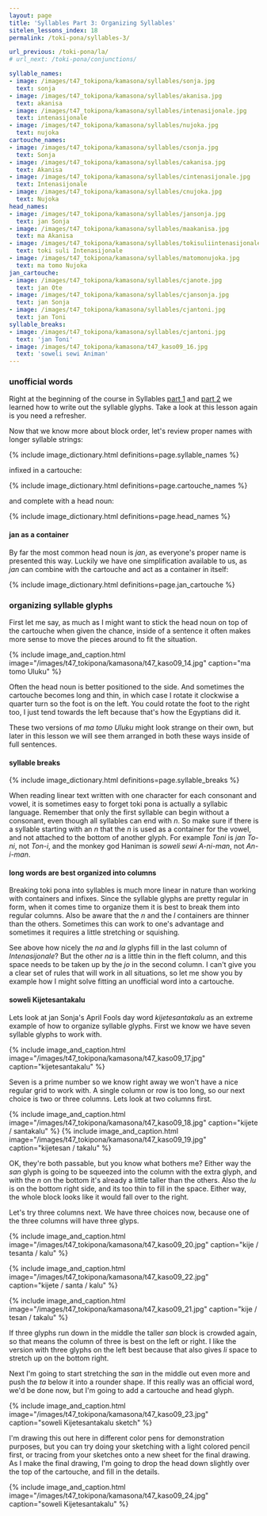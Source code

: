 ```yaml
---
layout: page
title: 'Syllables Part 3: Organizing Syllables'
sitelen_lessons_index: 18
permalink: /toki-pona/syllables-3/

url_previous: /toki-pona/la/
# url_next: /toki-pona/conjunctions/

syllable_names:
- image: /images/t47_tokipona/kamasona/syllables/sonja.jpg
  text: sonja
- image: /images/t47_tokipona/kamasona/syllables/akanisa.jpg
  text: akanisa
- image: /images/t47_tokipona/kamasona/syllables/intenasijonale.jpg
  text: intenasijonale
- image: /images/t47_tokipona/kamasona/syllables/nujoka.jpg
  text: nujoka
cartouche_names:
- image: /images/t47_tokipona/kamasona/syllables/csonja.jpg
  text: Sonja
- image: /images/t47_tokipona/kamasona/syllables/cakanisa.jpg
  text: Akanisa
- image: /images/t47_tokipona/kamasona/syllables/cintenasijonale.jpg
  text: Intenasijonale
- image: /images/t47_tokipona/kamasona/syllables/cnujoka.jpg
  text: Nujoka
head_names:
- image: /images/t47_tokipona/kamasona/syllables/jansonja.jpg
  text: jan Sonja
- image: /images/t47_tokipona/kamasona/syllables/maakanisa.jpg
  text: ma Akanisa
- image: /images/t47_tokipona/kamasona/syllables/tokisuliintenasijonale.jpg
  text: toki suli Intenasijonale
- image: /images/t47_tokipona/kamasona/syllables/matomonujoka.jpg
  text: ma tomo Nujoka
jan_cartouche:
- image: /images/t47_tokipona/kamasona/syllables/cjanote.jpg
  text: jan Ote
- image: /images/t47_tokipona/kamasona/syllables/cjansonja.jpg
  text: jan Sonja
- image: /images/t47_tokipona/kamasona/syllables/cjantoni.jpg
  text: jan Toni
syllable_breaks:
- image: /images/t47_tokipona/kamasona/syllables/cjantoni.jpg
  text: 'jan Toni'
- image: /images/t47_tokipona/kamasona/t47_kaso09_16.jpg
  text: 'soweli sewi Animan'
---
```


### unofficial words

Right at the beginning of the course in Syllables [part 1](/toki-pona/syllables-1) and [part 2](/toki-pona/syllables-2) we learned how to write out the syllable glyphs. Take a look at this lesson again is you need a refresher.

Now that we know more about block order, let's review proper names with longer syllable strings:

{% include image_dictionary.html definitions=page.syllable_names %}

infixed in a cartouche:

{% include image_dictionary.html definitions=page.cartouche_names %}

and complete with a head noun:

{% include image_dictionary.html definitions=page.head_names %}

#### jan as a container

By far the most common head noun is _jan_, as everyone's proper name is presented this way.  Luckily we have one simplification available to us, as _jan_ can combine with the cartouche and act as a container in itself:

{% include image_dictionary.html definitions=page.jan_cartouche %}

### organizing syllable glyphs

First let me say, as much as I might want to stick the head noun on top of the cartouche when given the chance, inside of a sentence it often makes more sense to move the pieces around to fit the situation.

{% include image_and_caption.html image="/images/t47_tokipona/kamasona/t47_kaso09_14.jpg" caption="ma tomo Uluku" %}

Often the head noun is better positioned to the side.  And sometimes the cartouche becomes long and thin, in which case I rotate it clockwise a quarter turn so the foot is on the left.  You could rotate the foot to the right too, I just tend towards the left because that's how the Egyptians did it.

These two versions of _ma tomo Uluku_ might look strange on their own, but later in this lesson we will see them arranged in both these ways inside of full sentences.

#### syllable breaks

{% include image_dictionary.html definitions=page.syllable_breaks %}

When reading linear text written with one character for each consonant and vowel, it is sometimes easy to forget toki pona is actually a syllabic language.  Remember that only the first syllable can begin without a consonant, even though all syllables can end with _n_.  So make sure if there is a syllable starting with an _n_ that the _n_ is used as a container for the vowel, and not attached to the bottom of another glyph. For example _Toni_ is _jan To-ni_, not _Ton-i_, and the monkey god Haniman is _soweli sewi A-ni-man_, not _An-i-man_.

#### long words are best organized into columns

Breaking toki pona into syllables is much more linear in nature than working with containers and infixes. Since the syllable glyphs are pretty regular in form, when it comes time to organize them it is best to break them into regular columns. Also be aware that the _n_ and the _l_ containers are thinner than the others. Sometimes this can work to one's advantage and sometimes it requires a little stretching or squishing.

See above how nicely the _na_ and _la_ glyphs fill in the last column of _Intenasijonale_? But the other _na_ is a little thin in the fleft column, and this space needs to be taken up by the _jo_ in the second column. I can't give you a clear set of rules that will work in all situations, so let me show you by example how I might solve fitting an unofficial word into a cartouche.

#### soweli Kijetesantakalu

Lets look at jan Sonja's April Fools day word _kijetesantakalu_ as an extreme example of how to organize syllable glyphs. First we know we have seven syllable glyphs to work with.

{% include image_and_caption.html image="/images/t47_tokipona/kamasona/t47_kaso09_17.jpg" caption="kijetesantakalu" %}

Seven is a prime number so we know right away we won't have a nice regular grid to work with. A single column or row is too long, so our next choice is two or three columns. Lets look at two columns first.

{% include image_and_caption.html image="/images/t47_tokipona/kamasona/t47_kaso09_18.jpg" caption="kijete / santakalu" %}
{% include image_and_caption.html image="/images/t47_tokipona/kamasona/t47_kaso09_19.jpg" caption="kijetesan / takalu" %}

OK, they're both passable, but you know what bothers me?  Either way the _san_ glyph is going to be squeezed into the column with the extra glyph, and with the _n_ on the bottom it's already a little taller than the others.  Also the _lu_ is on the bottom right side, and its too thin to fill in the space. Either way, the whole block looks like it would fall over to the right.

Let's try three columns next.  We have three choices now, because one of the three columns will have three glyps.

{% include image_and_caption.html image="/images/t47_tokipona/kamasona/t47_kaso09_20.jpg" caption="kije / tesanta / kalu" %}

{% include image_and_caption.html image="/images/t47_tokipona/kamasona/t47_kaso09_22.jpg" caption="kijete / santa / kalu" %}

{% include image_and_caption.html image="/images/t47_tokipona/kamasona/t47_kaso09_21.jpg" caption="kije / tesan / takalu" %}

If three glyphs run down in the middle the taller _san_ block is crowded again, so that means the column of three is best on the left or right. I like the version with three glyphs on the left best because that also gives _li_ space to stretch up on the bottom right.

Next I'm going to start stretching the _san_ in the middle out even more and push the _ta_ below it into a rounder shape.  If this really was an official word, we'd be done now, but I'm going to add a cartouche and head glyph.

{% include image_and_caption.html image="/images/t47_tokipona/kamasona/t47_kaso09_23.jpg" caption="soweli Kijetesantakalu sketch" %}

I'm drawing this out here in different color pens for demonstration purposes, but you can try doing your sketching with a light colored pencil first, or tracing from your sketches onto a new sheet for the final drawing. As I make the final drawing, I'm going to drop the head down slightly over the top of the cartouche, and fill in the details.

{% include image_and_caption.html image="/images/t47_tokipona/kamasona/t47_kaso09_24.jpg" caption="soweli Kijetesantakalu" %}
